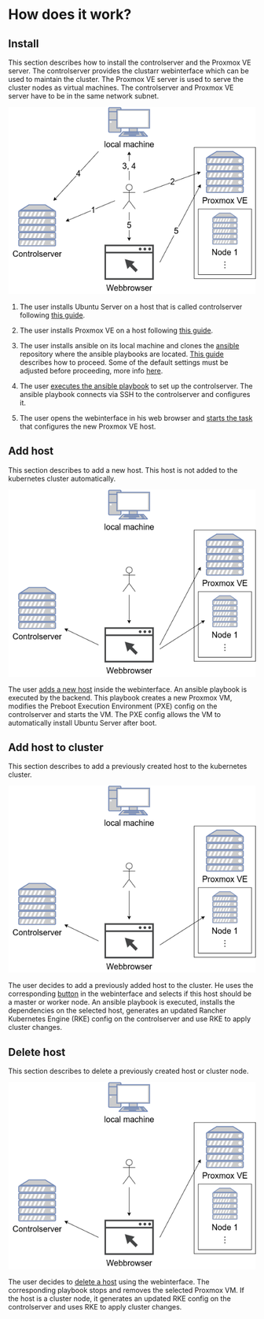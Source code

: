 # How does it work?

## Install
This section describes how to install the controlserver and the Proxmox VE server.
The controlserver provides the clustarr webinterface which can be used to maintain the cluster.
The Proxmox VE server is used to serve the cluster nodes as virtual machines.
The controlserver and Proxmox VE server have to be in the same network subnet.

![](./assets/images/overview/install.png)

1. The user installs Ubuntu Server on a host that is called controlserver following
[this guide](setup-controlserver.md#installation).

2. The user installs Proxmox VE on a host following [this guide](setup-proxmox.md).

3. The user installs ansible on its local machine and clones the [ansible](https://github.com/clustarr/ansible)
repository where the ansible playbooks are located. [This guide](setup-local-machine.md) describes how to proceed.
Some of the default settings must be adjusted before proceeding, more info [here](ansible-configuration.md).

4. The user [executes the ansible playbook](setup-controlserver.md#execute-the-ansible-playbook) to set up the
controlserver. The ansible playbook connects via SSH to the controlserver and configures it.

5. The user opens the webinterface in his web browser and [starts the task](webinterface.md#setup-proxmox-ve) that
configures the new Proxmox VE host.

## Add host
This section describes to add a new host. This host is not added to the kubernetes cluster automatically.

![](./assets/images/overview/add-host.png)

The user [adds a new host](webinterface.md#add-host) inside the webinterface. An ansible playbook is executed by the
backend. This playbook creates a new Proxmox VM, modifies the Preboot Execution Environment (PXE) config on the
controlserver and starts the VM. The PXE config allows the VM to automatically install Ubuntu Server after boot.

## Add host to cluster
This section describes to add a previously created host to the kubernetes cluster.

![](./assets/images/overview/add-host-to-cluster.png)

The user decides to add a previously added host to the cluster. He uses the corresponding
[button](webinterface.md#add-host-to-cluster) in the webinterface and selects if this host should be a
master or worker node. An ansible playbook is executed, installs the dependencies on the selected host, generates
an updated Rancher Kubernetes Engine (RKE) config on the controlserver and use RKE to apply cluster changes.

## Delete host
This section describes to delete a previously created host or cluster node. 

![](./assets/images/overview/delete-host.png)

The user decides to [delete a host](webinterface.md#delete-host) using the webinterface. The corresponding playbook
stops and removes the selected Proxmox VM. If the host is a cluster node, it generates an updated RKE config on the
controlserver and uses RKE to apply cluster changes.
